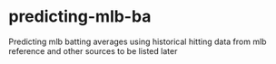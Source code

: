 # predicting-mlb-ba
Predicting mlb batting averages using historical hitting data from mlb reference and other sources to be listed later
